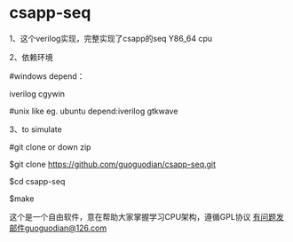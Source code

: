 # csapp-seq 
1、这个verilog实现，完整实现了csapp的seq Y86_64 cpu

2、依赖环境

#windows depend：

iverilog cgywin 

#unix like eg. ubuntu depend:iverilog gtkwave

3、to simulate 

#git clone  or down zip

$git clone https://github.com/guoguodian/csapp-seq.git

$cd csapp-seq

$make 


这个是一个自由软件，意在帮助大家掌握学习CPU架构，遵循GPL协议
有问题发邮件guoguodian@126.com


